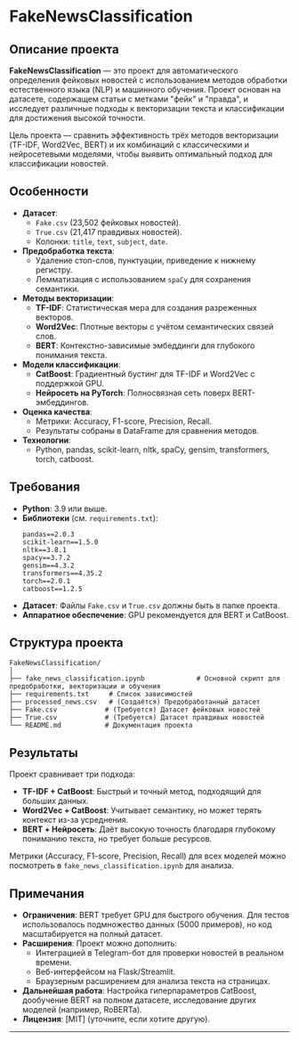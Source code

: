 # FakeNewsClassification

## Описание проекта
**FakeNewsClassification** — это проект для автоматического определения фейковых новостей с использованием методов обработки естественного языка (NLP) и машинного обучения. Проект основан на датасете, содержащем статьи с метками "фейк" и "правда", и исследует различные подходы к векторизации текста и классификации для достижения высокой точности.

Цель проекта — сравнить эффективность трёх методов векторизации (TF-IDF, Word2Vec, BERT) и их комбинаций с классическими и нейросетевыми моделями, чтобы выявить оптимальный подход для классификации новостей.

## Особенности
- **Датасет**:
  - `Fake.csv` (23,502 фейковых новостей).
  - `True.csv` (21,417 правдивых новостей).
  - Колонки: `title`, `text`, `subject`, `date`.
- **Предобработка текста**:
  - Удаление стоп-слов, пунктуации, приведение к нижнему регистру.
  - Лемматизация с использованием `spaCy` для сохранения семантики.
- **Методы векторизации**:
  - **TF-IDF**: Статистическая мера для создания разреженных векторов.
  - **Word2Vec**: Плотные векторы с учётом семантических связей слов.
  - **BERT**: Контекстно-зависимые эмбеддинги для глубокого понимания текста.
- **Модели классификации**:
  - **CatBoost**: Градиентный бустинг для TF-IDF и Word2Vec с поддержкой GPU.
  - **Нейросеть на PyTorch**: Полносвязная сеть поверх BERT-эмбеддингов.
- **Оценка качества**:
  - Метрики: Accuracy, F1-score, Precision, Recall.
  - Результаты собраны в DataFrame для сравнения методов.
- **Технологии**:
  - Python, pandas, scikit-learn, nltk, spaCy, gensim, transformers, torch, catboost.

## Требования
- **Python**: 3.9 или выше.
- **Библиотеки** (см. `requirements.txt`):
  ```
  pandas==2.0.3
  scikit-learn==1.5.0
  nltk==3.8.1
  spacy==3.7.2
  gensim==4.3.2
  transformers==4.35.2
  torch==2.0.1
  catboost==1.2.5
  ```
- **Датасет**: Файлы `Fake.csv` и `True.csv` должны быть в папке проекта.
- **Аппаратное обеспечение**: GPU рекомендуется для BERT и CatBoost.

## Структура проекта
```
FakeNewsClassification/
│
├── fake_news_classification.ipynb             # Основной скрипт для предобработки, векторизации и обучения
├── requirements.txt     # Список зависимостей
├── processed_news.csv   # (Создаётся) Предобработанный датасет
├── Fake.csv            # (Требуется) Датасет фейковых новостей
├── True.csv            # (Требуется) Датасет правдивых новостей
└── README.md           # Документация проекта
```

## Результаты
Проект сравнивает три подхода:
- **TF-IDF + CatBoost**: Быстрый и точный метод, подходящий для больших данных.
- **Word2Vec + CatBoost**: Учитывает семантику, но может терять контекст из-за усреднения.
- **BERT + Нейросеть**: Даёт высокую точность благодаря глубокому пониманию текста, но требует больше ресурсов.

Метрики (Accuracy, F1-score, Precision, Recall) для всех моделей можно посмотреть в `fake_news_classification.ipynb` для анализа.

## Примечания
- **Ограничения**: BERT требует GPU для быстрого обучения. Для тестов использовалось подмножество данных (5000 примеров), но код масштабируется на полный датасет.
- **Расширения**: Проект можно дополнить:
  - Интеграцией в Telegram-бот для проверки новостей в реальном времени.
  - Веб-интерфейсом на Flask/Streamlit.
  - Браузерным расширением для анализа текста на страницах.
- **Дальнейшая работа**: Настройка гиперпараметров CatBoost, дообучение BERT на полном датасете, исследование других моделей (например, RoBERTa).
- **Лицензия**: [MIT] (уточните, если хотите другую).

---
